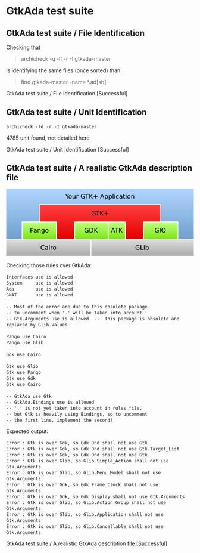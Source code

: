 
# GtkAda test suite



##  GtkAda test suite / File Identification

  Checking that

  > archicheck -q -lf -r -I gtkada-master

  is identifying the same files (once sorted) than

  > find gtkada-master -name *.ad[sb]


 GtkAda test suite / File Identification [Successful]

##  GtkAda test suite / Unit Identification


  ```
  archicheck -ld -r -I gtkada-master
  ```

  4785 unit found, not detailed here

 GtkAda test suite / Unit Identification [Successful]

##  GtkAda test suite / A realistic GtkAda description file


  ![](gtk.png)

  Checking those rules over GtkAda:

  ```
Interfaces use is allowed
System     use is allowed 
Ada        use is allowed
GNAT       use is allowed

-- Most of the error are due to this obsolete package.
-- to uncomment when '.' will be taken into account :
-- Gtk.Arguments use is allowed. --  This package is obsolete and replaced by Glib.Values

Pango use Cairo
Pango use Glib

Gdk use Cairo

Gtk use Glib
Gtk use Pango
Gtk use Gdk
Gtk use Cairo

-- GtkAda use Gtk 
-- GtkAda.Bindings use is allowed
-- '.' is not yet taken into account in rules file,
-- but Gtk is heavily using Bindings, so to uncomment 
-- the first line, implement the second!
  ```

  Expected output:

  ```
Error : Gtk is over Gdk, so Gdk.Dnd shall not use Gtk
Error : Gtk is over Gdk, so Gdk.Dnd shall not use Gtk.Target_List
Error : Gtk is over Gdk, so Gdk.Dnd shall not use Gtk
Error : Gtk is over Glib, so Glib.Simple_Action shall not use Gtk.Arguments
Error : Gtk is over Glib, so Glib.Menu_Model shall not use Gtk.Arguments
Error : Gtk is over Gdk, so Gdk.Frame_Clock shall not use Gtk.Arguments
Error : Gtk is over Gdk, so Gdk.Display shall not use Gtk.Arguments
Error : Gtk is over Glib, so Glib.Action_Group shall not use Gtk.Arguments
Error : Gtk is over Glib, so Glib.Application shall not use Gtk.Arguments
Error : Gtk is over Glib, so Glib.Cancellable shall not use Gtk.Arguments
  ```


 GtkAda test suite / A realistic GtkAda description file [Successful]
